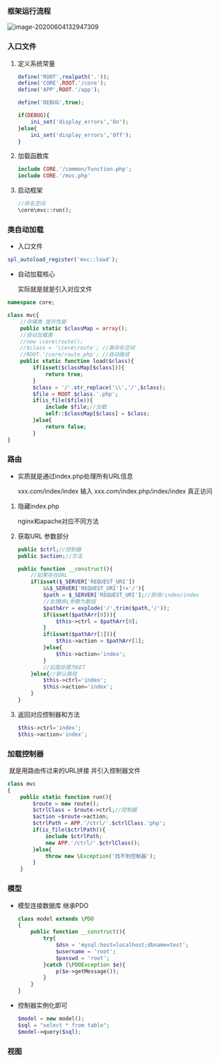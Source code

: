 ### 框架运行流程

![image-20200604132947309](https://i.loli.net/2020/06/04/ZW78zMs5yQOdgem.png)

### 入口文件

1. 定义系统常量

   ```php
   define('ROOT',realpath('.'));
   define('CORE',ROOT.'/core');
   define('APP',ROOT.'/app');
   
   define('DEBUG',true);
   
   if(DEBUG){
       ini_set('display_errors','On');
   }else{
       ini_set('display_errors','Off');
   }
   ```

2. 加载函数库

   ```php
   include CORE.'/common/function.php';
   include CORE.'/mvc.php'
   ```

3. 启动框架

   ```php
   //命名空间
   \core\mvc::run();
   ```

### 类自动加载

- 入口文件

```php
spl_autoload_register('mvc::load');
```

- 自动加载核心

  实际就是就是引入对应文件

```php
namespace core;

class mvc{
    //存储类 提升性能
	public static $classMap = array();
	//自动加载类
    //new \core\route();
    //$class = '\core\route'; //类命名空间
    //ROOT.'/core/route.php'; //自动路径
	public static function load($class){
        if(isset($classMap[$class])){
            return true;
        }
		$class = '/'.str_replace('\\','/',$class);
        $file = ROOT.$class.'.php';
        if(is_file($file)){
            include $file;//加载
            self::$classMap[$class] = $class;
        }else{
            return false;
        }
}
```

### 路由

- 实质就是通过index.php处理所有URL信息

  xxx.com/index/index 输入
  xxx.com/index.php/index/index 真正访问

1. 隐藏index.php

   nginx和apache对应不同方法

2. 获取URL 参数部分

   ```php
   public $ctrl;//控制器
   public $action;//方法
   
   public function __construct(){
       //如果存在URL
       if(isset($_SERVER['REQUEST_URI'])
           &&$_SERVER['REQUEST_URI']!='/'){
           $path = $_SERVER['REQUEST_URI'];//获得/index/index
           //处理URL参数为数组
           $pathArr = explode('/',trim($path,'/'));
           if(isset($pathArr[0])){
               $this->ctrl = $pathArr[0];
           }
           if(isset($pathArr[1])){
               $this->action = $pathArr[1];
           }else{
               $this->action='index';
           }
           //后面处理为GET
       }else{//默认路径
           $this->ctrl='index';
           $this->action='index';
       }
   }
   ```

3. 返回对应控制器和方法

   ```php
   $this->ctrl='index';
   $this->action='index';
   ```

   

### 加载控制器

​	就是用路由传过来的URL拼接 并引入控制器文件

```php
class mvc
{
    public static function run(){
        $route = new route();
        $ctrlClass = $route->ctrl;//控制器
        $action =$route->action;
        $ctrlPath = APP.'/ctrl/'.$ctrlClass.'php';
        if(is_file($ctrlPath)){
            include $ctrlPath;
            new APP.'/ctrl/'.$ctrlClass();
        }else{
            throw new \Exception('找不到控制器');
        }
    }
```

### 模型

- 模型连接数据库 继承PDO

  ```php
  class model extends \PDO
  {
      public function __construct(){
          try{
              $dsn = 'mysql:host=localhost;dbname=test';
              $username = 'root';
              $passwd = 'root';
          }catch (\PDOException $e){
              p($e->getMessage());
          }
      }
  }
  ```

- 控制器实例化即可

  ```php
  $model = new model();
  $sql = "select * from table";
  $model->query($sql);
  ```

### 视图